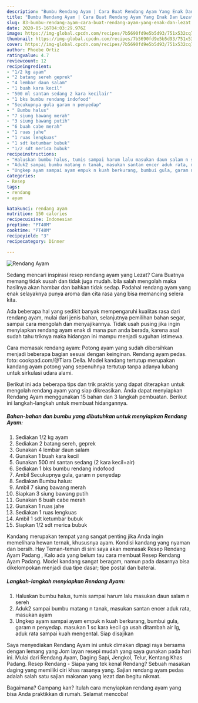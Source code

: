 ```yaml
---
description: "Bumbu Rendang Ayam | Cara Buat Rendang Ayam Yang Enak Dan Lezat"
title: "Bumbu Rendang Ayam | Cara Buat Rendang Ayam Yang Enak Dan Lezat"
slug: 83-bumbu-rendang-ayam-cara-buat-rendang-ayam-yang-enak-dan-lezat
date: 2020-05-16T04:03:29.976Z
image: https://img-global.cpcdn.com/recipes/7b5690fd9e5b5d93/751x532cq70/rendang-ayam-foto-resep-utama.jpg
thumbnail: https://img-global.cpcdn.com/recipes/7b5690fd9e5b5d93/751x532cq70/rendang-ayam-foto-resep-utama.jpg
cover: https://img-global.cpcdn.com/recipes/7b5690fd9e5b5d93/751x532cq70/rendang-ayam-foto-resep-utama.jpg
author: Phoebe Ortiz
ratingvalue: 4.7
reviewcount: 12
recipeingredient:
- "1/2 kg ayam"
- "2 batang sereh geprek"
- "4 lembar daun salam"
- "1 buah kara kecil"
- "500 ml santan sedang 2 kara kecilair"
- "1 bks bumbu rendang indofood"
- "Secukupnya gula garam n penyedap"
- " Bumbu halus"
- "7 siung bawang merah"
- "3 siung bawang putih"
- "6 buah cabe merah"
- "1 ruas jahe"
- "1 ruas lengkuas"
- "1 sdt ketumbar bubuk"
- "1/2 sdt merica bubuk"
recipeinstructions:
- "Haluskan bumbu halus, tumis sampai harum lalu masukan daun salam n sereh"
- "Aduk2 sampai bumbu matang n tanak, masukan santan encer aduk rata, masukan ayam"
- "Ungkep ayam sampai ayam empuk n kuah berkurang, bumbui gula, garam n penyedap. masukan 1 sc kara kecil ga usah ditambah air lg, aduk rata sampai kuah mengental. Siap disajikan"
categories:
- Resep
tags:
- rendang
- ayam

katakunci: rendang ayam 
nutrition: 150 calories
recipecuisine: Indonesian
preptime: "PT40M"
cooktime: "PT48M"
recipeyield: "3"
recipecategory: Dinner

---
```



![Rendang Ayam](https://img-global.cpcdn.com/recipes/7b5690fd9e5b5d93/751x532cq70/rendang-ayam-foto-resep-utama.jpg)

Sedang mencari inspirasi resep rendang ayam yang Lezat? Cara Buatnya memang tidak susah dan tidak juga mudah. bila salah mengolah maka hasilnya akan hambar dan bahkan tidak sedap. Padahal rendang ayam yang enak selayaknya punya aroma dan cita rasa yang bisa memancing selera kita.

Ada beberapa hal yang sedikit banyak mempengaruhi kualitas rasa dari rendang ayam, mulai dari jenis bahan, selanjutnya pemilihan bahan segar, sampai cara mengolah dan menyajikannya. Tidak usah pusing jika ingin menyiapkan rendang ayam enak di mana pun anda berada, karena asal sudah tahu triknya maka hidangan ini mampu menjadi suguhan istimewa.

Cara memasak rendang ayam: Potong ayam yang sudah dibersihkan menjadi beberapa bagian sesuai dengan keinginan. Rendang ayam pedas. foto: cookpad.com/@Tiara Della. Model kandang tertutup merupakan kandang ayam potong yang sepenuhnya tertutup tanpa adanya lubang untuk sirkulasi udara alami.


Berikut ini ada beberapa tips dan trik praktis yang dapat diterapkan untuk mengolah rendang ayam yang siap dikreasikan. Anda dapat menyiapkan Rendang Ayam menggunakan 15 bahan dan 3 langkah pembuatan. Berikut ini langkah-langkah untuk membuat hidangannya.

<!--inarticleads1-->

##### Bahan-bahan dan bumbu yang dibutuhkan untuk menyiapkan Rendang Ayam:

1. Sediakan 1/2 kg ayam
1. Sediakan 2 batang sereh, geprek
1. Gunakan 4 lembar daun salam
1. Gunakan 1 buah kara kecil
1. Gunakan 500 ml santan sedang (2 kara kecil+air)
1. Sediakan 1 bks bumbu rendang indofood
1. Ambil Secukupnya gula, garam n penyedap
1. Sediakan  Bumbu halus:
1. Ambil 7 siung bawang merah
1. Siapkan 3 siung bawang putih
1. Gunakan 6 buah cabe merah
1. Gunakan 1 ruas jahe
1. Sediakan 1 ruas lengkuas
1. Ambil 1 sdt ketumbar bubuk
1. Siapkan 1/2 sdt merica bubuk


Kandang merupakan tempat yang sangat penting jika Anda ingin memelihara hewan ternak, khususnya ayam. Kondisi kandang yang nyaman dan bersih. Hay Teman-teman di sini saya akan memasak Resep Rendang Ayam Padang , Kalo ada yang belum tau cara membuat Resep Rendang Ayam Padang. Model kandang sangat beragam, namun pada dasarnya bisa dikelompokan menjadi dua tipe dasar; tipe postal dan baterai. 

<!--inarticleads2-->

##### Langkah-langkah menyiapkan Rendang Ayam:

1. Haluskan bumbu halus, tumis sampai harum lalu masukan daun salam n sereh
1. Aduk2 sampai bumbu matang n tanak, masukan santan encer aduk rata, masukan ayam
1. Ungkep ayam sampai ayam empuk n kuah berkurang, bumbui gula, garam n penyedap. masukan 1 sc kara kecil ga usah ditambah air lg, aduk rata sampai kuah mengental. Siap disajikan


Saya menyediakan Rendang Ayam ini untuk dimakan dipagi raya bersama dengan lemang yang Jom layan resepi mudah yang saya gunakan pada hari ini. Mulai dari Rendang Ayam, Daging Sapi, Jengkol, Telur, Kentang Khas Padang. Resep Rendang - Siapa yang tek kenal Rendang? Sebuah masakan daging yang memiliki ciri khas rasanya yang. Sajian rendang ayam pedas adalah salah satu sajian makanan yang lezat dan begitu nikmat. 

Bagaimana? Gampang kan? Itulah cara menyiapkan rendang ayam yang bisa Anda praktikkan di rumah. Selamat mencoba!
